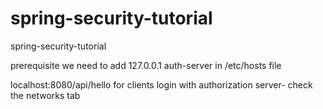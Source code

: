 # spring-security-tutorial
spring-security-tutorial


prerequisite we need to add 127.0.0.1	auth-server in /etc/hosts file

localhost:8080/api/hello for clients login with authorization server- check the networks tab 

